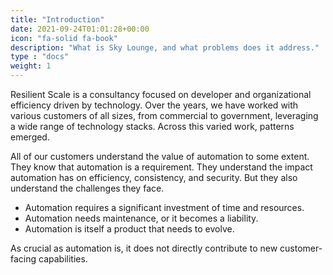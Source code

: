 ```yaml
---
title: "Introduction"
date: 2021-09-24T01:01:28+00:00
icon: "fa-solid fa-book"
description: "What is Sky Lounge, and what problems does it address."
type : "docs"
weight: 1
---
```


Resilient Scale is a consultancy focused on developer and organizational efficiency driven by technology. Over the years, we have worked with various customers of all sizes, from commercial to government, leveraging a wide range of technology stacks. Across this varied work, patterns emerged.

All of our customers understand the value of automation to some extent. They know that automation is a requirement. They understand the impact automation has on efficiency, consistency, and security. But they also understand the challenges they face.

* Automation requires a significant investment of time and resources.
* Automation needs maintenance, or it becomes a liability.
* Automation is itself a product that needs to evolve.

As crucial as automation is, it does not directly contribute to new customer-facing capabilities.

 
